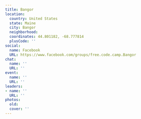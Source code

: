 ```yaml
---
title: Bangor
location:
  country: United States
  state: Maine
  city: Bangor
  neighborhood: 
  coordinates: 44.801182, -68.777814
  plusCode: ''
social:
  name: Facebook
  URL: https://www.facebook.com/groups/free.code.camp.Bangor
chat:
  name: ''
  URL: ''
event:
  name: ''
  URL: ''
leaders:
- name: ''
  URL: ''
photos:
  old: 
  cover: ''
---
```

